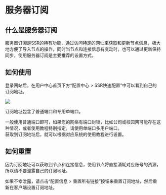 # 服务器订阅

## 什么是服务器订阅

服务器订阅是SSR的特有功能，通过访问特定的网址来获取和更新节点信息，极大地方便了导入节点的操作，同时当节点和连接信息有变动时，也可以通过更新保持同步，使用服务器订阅是主要推荐的设置方式。

## 如何使用

登录网站后，在用户中心首页下方“配置中心 &gt; SSR快速配置”中可以看到自己的订阅地址。

![](https://slower.coding.net/p/slower/git/raw/master/gitbook/dingyue/index.png)

订阅地址包含了普通端口和专用单端口。

一般使用普通端口即可，如果您的网络有端口封锁，比如公司或校园网可能存在这种情况，或者使用教程特别指定，请使用单端口多用户端口。  
获取到订阅地址后，就可以根据对应系统的使用教程进行设置。

## 如何重置

因为订阅地址可以获取到节点和连接信息，使用节点将直接消耗对应账号的资源，所以请不要泄露自己的订阅地址。

如果不幸泄露，请点击“配置信息 &gt; 重置所有链接”按钮来重置订阅地址，然后重新在客户端设置订阅地址。


